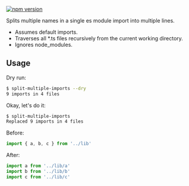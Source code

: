 [![npm version](https://img.shields.io/npm/v/split-multiple-imports)](https://www.npmjs.com/package/split-multiple-imports)

Splits multiple names in a single es module import into multiple lines.

- Assumes default imports.
- Traverses all \*.ts files recursively from the current working directory.
- Ignores node_modules.

## Usage

Dry run:

```sh
$ split-multiple-imports --dry
9 imports in 4 files
```

Okay, let's do it:

```sh
$ split-multiple-imports
Replaced 9 imports in 4 files
```

Before:

```ts
import { a, b, c } from '../lib'
```

After:

```ts
import a from '../lib/a'
import b from '../lib/b'
import c from '../lib/c'
```
